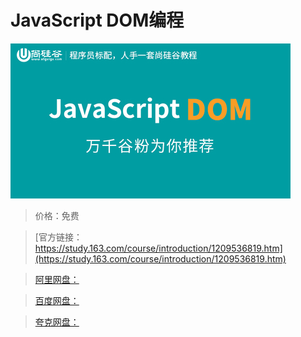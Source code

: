 # JavaScript DOM编程

![img](../../../assets/study163/free/eee7b831ba394f1aa00c53c2a1098da0.jpg)

> 价格：免费

> [官方链接：https://study.163.com/course/introduction/1209536819.htm](https://study.163.com/course/introduction/1209536819.htm)

> [阿里网盘：]()

> [百度网盘：]()

> [夸克网盘：]()
